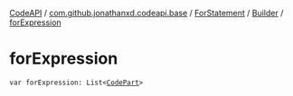 [CodeAPI](../../../index.md) / [com.github.jonathanxd.codeapi.base](../../index.md) / [ForStatement](../index.md) / [Builder](index.md) / [forExpression](.)

# forExpression

`var forExpression: List<`[`CodePart`](../../../com.github.jonathanxd.codeapi/-code-part/index.md)`>`